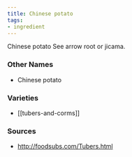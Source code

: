 ```yaml
---
title: Chinese potato
tags:
- ingredient
---
```

Chinese potato See arrow root or jicama.

### Other Names

* Chinese potato

### Varieties

* [[tubers-and-corms]]

### Sources
* http://foodsubs.com/Tubers.html

